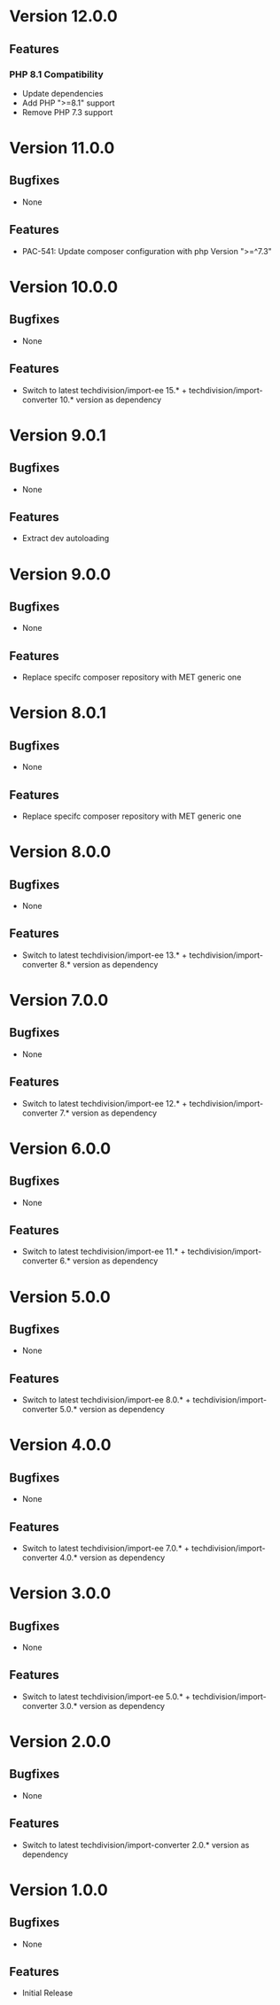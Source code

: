 # Version 12.0.0

## Features

### PHP 8.1 Compatibility

* Update dependencies
* Add PHP ">=8.1" support
* Remove PHP 7.3 support

# Version 11.0.0

## Bugfixes

* None

## Features

* PAC-541: Update composer configuration with php Version ">=^7.3"

# Version 10.0.0

## Bugfixes

* None

## Features

* Switch to latest techdivision/import-ee 15.* + techdivision/import-converter 10.* version as dependency

# Version 9.0.1

## Bugfixes

* None

## Features

* Extract dev autoloading

# Version 9.0.0

## Bugfixes

* None

## Features

* Replace specifc composer repository with MET generic one

# Version 8.0.1

## Bugfixes

* None

## Features

* Replace specifc composer repository with MET generic one

# Version 8.0.0

## Bugfixes

* None

## Features

* Switch to latest techdivision/import-ee 13.* + techdivision/import-converter 8.* version as dependency

# Version 7.0.0

## Bugfixes

* None

## Features

* Switch to latest techdivision/import-ee 12.* + techdivision/import-converter 7.* version as dependency

# Version 6.0.0

## Bugfixes

* None

## Features

* Switch to latest techdivision/import-ee 11.* + techdivision/import-converter 6.* version as dependency

# Version 5.0.0

## Bugfixes

* None

## Features

* Switch to latest techdivision/import-ee 8.0.* + techdivision/import-converter 5.0.* version as dependency

# Version 4.0.0

## Bugfixes

* None

## Features

* Switch to latest techdivision/import-ee 7.0.* + techdivision/import-converter 4.0.* version as dependency

# Version 3.0.0

## Bugfixes

* None

## Features

* Switch to latest techdivision/import-ee 5.0.* + techdivision/import-converter 3.0.* version as dependency

# Version 2.0.0

## Bugfixes

* None

## Features

* Switch to latest techdivision/import-converter 2.0.* version as dependency

# Version 1.0.0

## Bugfixes

* None

## Features

* Initial Release
